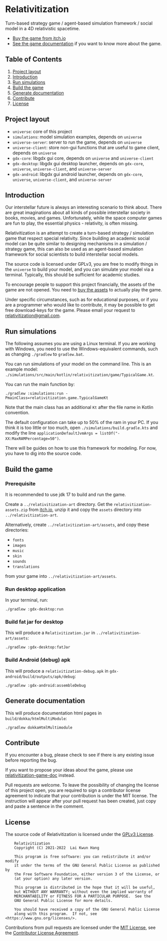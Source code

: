 # Relativitization

Turn-based strategy game / agent-based simulation framework / social model in a 4D relativistic spacetime.

* [Buy the game from itch.io](https://adriankhl.itch.io/relativitization)
* [See the game documentation](https://github.com/Adriankhl/relativitization-game-doc) if you want to know more about
  the game.

## Table of Contents

1. [Project layout](#project-layout)
2. [Introduction](#introduction)
3. [Run simulations](#run-simulations)
4. [Build the game](#build-the-game)
5. [Generate documentation](#generate-documentation)
6. [Contribute](#contribute)
7. [License](#license)

## Project layout

* `universe`: core of this project
* `simulations`: model simulation examples, depends on `universe`
* `universe-server`: server to run the game, depends on `universe`
* `universe-client`: store non-gui functions that are useful to game client, depends on `universe`
* `gdx-core`: libgdx gui core, depends on `universe` and  `universe-client`
* `gdx-desktop`: libgdx gui desktop launcher, depends on `gdx-core`, `universe`,  `universe-client`,
  and `universe-server`
* `gdx-android`: libgdx gui android launcher, depends on `gdx-core`, `universe`,  `universe-client`,
  and `universe-server`

## Introduction

Our interstellar future is always an interesting scenario to think about. There are great imaginations about all kinds
of possible interstellar society in books, movies, and games. Unfortunately, while the space computer games are fun to
play, the essential physics - relativity, is often missing.

Relativitization is an attempt to create a turn-based strategy / simulation game that respect special relativity. Since
building an academic social model can be quite similar to designing mechanisms in a simulation / strategy game, this can
also be used as an agent-based simulation framework for social scientists to build interstellar social models.

The source code is licensed under GPLv3, you are free to modify things in the `universe` to build your model, and you
can simulate your model via a terminal. Typically, this should be sufficient for academic studies.

To encourage people to support this project financially, the assets of the game are not opened. You need
to [buy the assets](https://adriankhl.itch.io/relativitization) to actually play the game.

Under specific circumstances, such as for educational purposes, or if you are a programmer who would like to contribute,
it may be possible to get free download-keys for the game. Please email your request
to [relativitization@gmail.com](relativitization@gmail.com).

## Run simulations

The following assumes you are using a Linux terminal. If you are working with Windows, you need to use the
Windows-equivalent commands, such as changing `./gradlew` to `gradlew.bat`.

You can run simulations of your model on the command line. This is an example model:
`./simulations/src/main/kotlin/relativitization/game/TypicalGame.kt`.

You can run the main function by:

```
./gradlew :simulations:run -PmainClass=relativitization.game.TypicalGameKt
```

Note that the main class has an additional `Kt` after the file name in Kotlin convention.

The default configuration can take up to 50% of the ram in your PC. If you think it is too little or too much,
open `./simulations/build.gradle.kts` and modify the line
`applicationDefaultJvmArgs = listOf("-XX:MaxRAMPercentage=50")`.

There will be guides on how to use this framework for modeling. For now, you have to dig into the source code.

## Build the game

### Prerequisite

It is recommended to use jdk 17 to build and run the game.

Create a `../relativitization-art` directory. Get the `relativitization-assets.zip`
from [itch.io](https://adriankhl.itch.io/relativitization), unzip it and copy the
`assets` directory into `../relativitization-art`.

Alternatively, create `../relativitization-art/assets`, and copy these directories:

* `fonts`
* `images`
* `music`
* `skin`
* `sounds`
* `translations`

from your game into `../relativitization-art/assets`.

### Run desktop application

In your terminal, run:

```
./gradlew :gdx-desktop:run
```

### Build fat jar for desktop

This will produce a `Relativitization.jar` in `../relativitization-art/assets`:

```
./gradlew :gdx-desktop:fatJar
```

### Build Android (debug) apk

This will produce a `relativitization-debug.apk` in `gdx-android/build/outputs/apk/debug`:

```
./gradlew :gdx-android:assembleDebug
```

## Generate documentation

This will produce documentation html pages in `build/dokka/htmlMultiModule`:

```
./gradlew dokkaHtmlMultimodule
```

## Contribute

If you encounter a bug, please check to see if there is any existing issue before reporting the bug.

If you want to propose your ideas about the game, please use
[relativitization-game-doc](https://github.com/Adriankhl/relativitization-game-doc) instead.

Pull requests are welcome. To leave the possibility of changing the license of this project open, you are required to
sign a contributor license agreement to indicate that your contribution is under the MIT license. The instruction will
appear after your pull request has been created, just copy and paste a sentence in the comment.

## License

The source code of Relativitization is licensed under the [GPLv3 License](./LICENSE.md).

        Relativitization
        Copyright (C) 2021-2022  Lai Kwun Hang

        This program is free software: you can redistribute it and/or modify
        it under the terms of the GNU General Public License as published by
        the Free Software Foundation, either version 3 of the License, or
        (at your option) any later version.

        This program is distributed in the hope that it will be useful,
        but WITHOUT ANY WARRANTY; without even the implied warranty of
        MERCHANTABILITY or FITNESS FOR A PARTICULAR PURPOSE.  See the
        GNU General Public License for more details.

        You should have received a copy of the GNU General Public License
        along with this program.  If not, see <https://www.gnu.org/licenses/>.

Contributions from pull requests are licensed under the [MIT License](./CLALICENSE.md), see
the [Contributor License Agreement](./CLA.md).
